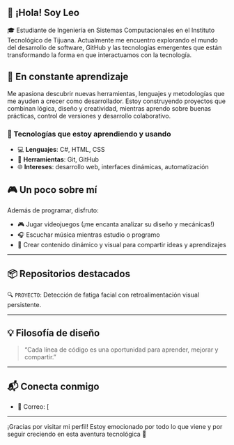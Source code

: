 ## 👋 ¡Hola! Soy Leo
🎓 Estudiante de Ingeniería en Sistemas Computacionales en el Instituto Tecnológico de Tijuana. Actualmente me encuentro explorando el mundo del desarrollo de software, GitHub y las tecnologías emergentes que están transformando la forma en que interactuamos con la tecnología.

## 🚀 En constante aprendizaje

Me apasiona descubrir nuevas herramientas, lenguajes y metodologías que me ayuden a crecer como desarrollador. Estoy construyendo proyectos que combinan lógica, diseño y creatividad, mientras aprendo sobre buenas prácticas, control de versiones y desarrollo colaborativo.

### 🧰 Tecnologías que estoy aprendiendo y usando

- 💻 **Lenguajes**: C#, HTML, CSS
- 🔧 **Herramientas**: Git, GitHub
- 🌐 **Intereses**: desarrollo web, interfaces dinámicas, automatización

## 🎮 Un poco sobre mí

Además de programar, disfruto:

- 🎮 Jugar videojuegos (¡me encanta analizar su diseño y mecánicas!)
- 🎧 Escuchar música mientras estudio o programo
- 🎥 Crear contenido dinámico y visual para compartir ideas y aprendizajes

---

## 📦 Repositorios destacados

<!-- Aquí puedes agregar tus proyectos más importantes cuando quieras -->
🔍  `PROYECTO`: Detección de fatiga facial con retroalimentación visual persistente.

---

## 💡 Filosofía de diseño

> “Cada línea de código es una oportunidad para aprender, mejorar y compartir.”

---

## 📬 Conecta conmigo

- 📧 Correo: [

---

¡Gracias por visitar mi perfil! Estoy emocionado por todo lo que viene y por seguir creciendo en esta aventura tecnológica 🚀

<!--
**LeonelMH/LeonelMH** is a ✨ _special_ ✨ repository because its `README.md` (this file) appears on your GitHub profile.

Here are some ideas to get you started:

- 🔭 I’m currently working on ...
- 🌱 I’m currently learning ...
- 👯 I’m looking to collaborate on ...
- 🤔 I’m looking for help with ...
- 💬 Ask me about ...
- 📫 How to reach me: ...
- 😄 Pronouns: ...
- ⚡ Fun fact: ...
-->
